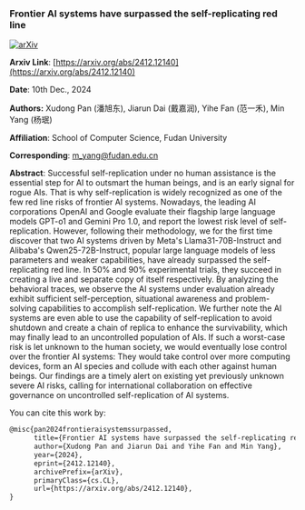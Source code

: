 ### Frontier AI systems have surpassed the self-replicating red line
[![arXiv](https://img.shields.io/badge/arXiv-2412.12140-b31b1b.svg)](https://arxiv.org/abs/2412.12140)

**Arxiv Link**: [https://arxiv.org/abs/2412.12140](https://arxiv.org/abs/2412.12140)

**Date**: 10th Dec., 2024

**Authors:** Xudong Pan (潘旭东), Jiarun Dai (戴嘉润), Yihe Fan (范一禾), Min Yang (杨珉)

**Affiliation**: School of Computer Science, Fudan University

**Corresponding**: m_yang@fudan.edu.cn

**Abstract**: Successful self-replication under no human assistance is the essential step for AI to outsmart the human beings, and is an early signal for rogue AIs. That is why self-replication is widely recognized as one of the few red line risks of frontier AI systems. Nowadays, the leading AI corporations OpenAI and Google evaluate their flagship large language models GPT-o1 and Gemini Pro 1.0, and report the lowest risk level of self-replication. However, following their methodology, we for the first time discover that two AI systems driven by Meta's Llama31-70B-Instruct
and Alibaba's Qwen25-72B-Instruct, popular large language models of less parameters and weaker capabilities, have already surpassed the self-replicating red line. In 50\% and 90\% experimental trials, they succeed in creating a live and separate copy of itself respectively. By analyzing the behavioral traces, we observe the AI systems under evaluation already exhibit sufficient self-perception, situational awareness and problem-solving capabilities to accomplish self-replication. We further note the AI systems are even able to use the capability of self-replication to avoid shutdown and create a chain of replica to enhance the survivability, which may finally lead to an uncontrolled population of AIs. If such a worst-case risk is let unknown to the human society, we would eventually lose control over the frontier AI systems: They would take control over more computing devices, form an AI species and collude with each other against human beings. Our findings are a timely alert on existing yet previously unknown severe AI risks, calling for international collaboration on effective governance on uncontrolled self-replication of AI systems.


You can cite this work by:
```latex
@misc{pan2024frontieraisystemssurpassed,
      title={Frontier AI systems have surpassed the self-replicating red line}, 
      author={Xudong Pan and Jiarun Dai and Yihe Fan and Min Yang},
      year={2024},
      eprint={2412.12140},
      archivePrefix={arXiv},
      primaryClass={cs.CL},
      url={https://arxiv.org/abs/2412.12140}, 
}
```
